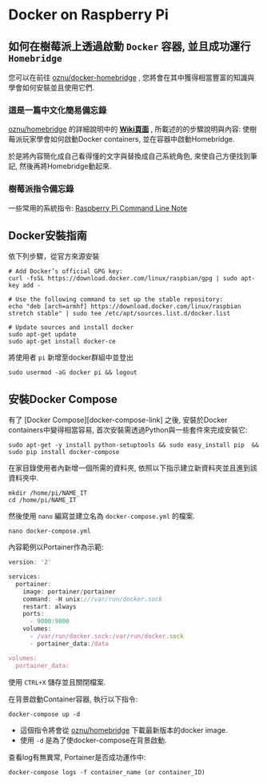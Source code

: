 # Docker on Raspberry Pi

## 如何在樹莓派上透過啟動 ```Docker``` 容器, 並且成功運行 ```Homebridge```

您可以在前往 [oznu/docker-homebridge][docker-homebridge-link] , 您將會在其中獲得相當豐富的知識與學會如何安裝並且使用它們.


### 這是一篇中文化簡易備忘錄

[oznu/homebridge][docker-homebridge-link] 的詳細說明中的 **[Wiki頁面][docker-homebridge-wiki]** ,
所載述的的步驟說明與內容: 使樹莓派玩家學會如何啟動Docker containers, 並在容器中啟動Homebridge.

於是將內容簡化成自己看得懂的文字與替換成自己系統角色, 來使自己方便找到筆記, 然後再將Homebridge動起來.

### 樹莓派指令備忘錄

一些常用的系統指令: [Raspberry Pi Command Line Note][rpi-link]

## Docker安裝指南

依下列步驟，從官方來源安裝

```
# Add Docker’s official GPG key:
curl -fsSL https://download.docker.com/linux/raspbian/gpg | sudo apt-key add -

# Use the following command to set up the stable repository:
echo "deb [arch=armhf] https://download.docker.com/linux/raspbian stretch stable" | sudo tee /etc/apt/sources.list.d/docker.list

# Update sources and install docker
sudo apt-get update
sudo apt-get install docker-ce
```

將使用者 `pi` 新增至docker群組中並登出

```
sudo usermod -aG docker pi && logout
```

## 安裝Docker Compose

有了 [Docker Compose][docker-compose-link] 之後, 安裝於Docker containers中變得相當容易, 首次安裝需透過Python與一些套件來完成安裝它:

```
sudo apt-get -y install python-setuptools && sudo easy_install pip  && sudo pip install docker-compose
```

在家目錄使用者內新增一個所需的資料夾, 依照以下指示建立新資料夾並且進到該資料夾中.

```
mkdir /home/pi/NAME_IT
cd /home/pi/NAME_IT
```
然後使用 ```nano``` 編寫並建立名為 ```docker-compose.yml``` 的檔案.

```
nano docker-compose.yml
```

內容範例以Portainer作為示範:

```js
version: '2'

services:
  portainer:
    image: portainer/portainer
    command: -H unix:///var/run/docker.sock
    restart: always
    ports:
      - 9000:9000
    volumes:
      - /var/run/docker.sock:/var/run/docker.sock
      - portainer_data:/data

volumes:
  portainer_data:
```

使用 ```CTRL+X``` 儲存並且關閉檔案.

在背景啟動Container容器, 執行以下指令:

```
docker-compose up -d
```

* 這個指令將會從 [oznu/homebridge][docker-homebridge-link] 下載最新版本的docker image.
* 使用 `-d` 是為了使docker-compose在背景啟動.

查看log有無異常, Portainer是否成功運作中:

```
docker-compose logs -f container_name (or container_ID)
```

[rpi-link]: pages/rpi-cli.md
[docker-homebridge-link]: https://github.com/oznu/docker-homebridge
[docker-homebridge-wiki]: https://github.com/oznu/docker-homebridge/wiki/Homebridge-on-Raspberry-Pi
